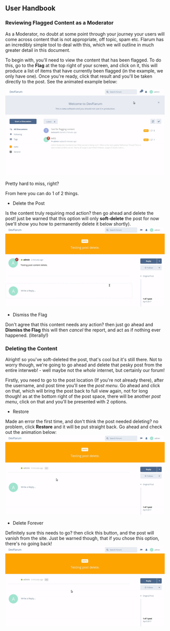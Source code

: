 ## User Handbook

### Reviewing Flagged Content as a Moderator

As a Moderator, no doubt at some point through your journey your users will come across content that is not appropriate, off topic, spam etc. Flarum has an incredibly simple tool to deal with this, which we will outline in much greater detail in this document.

To begin with, you'll need to view the content that has been flagged. To do this, go to the **Flag** at the top right of your screen, and click on it, this will produce a list of items that have currently been flagged (in the example, we only have one). Once you're ready, click that result and you'll be taken directly to the post. See the animated example below:

![Animation - Flagged posts from notification area](687474703a2f2f692e696d6775722e636f6d2f6b61395236384d2e676966.gif)


Pretty hard to miss, right?

From here you can do 1 of 2 things.

 - Delete the Post

Is the content truly requiring mod action? then go ahead and delete the post! just be warned that this option will only **soft-delete** the post for now (we'll show you how to permanently delete it below shortly).
![Animation - showing post soft-deletion](687474703a2f2f692e696d6775722e636f6d2f52666c6c5351782e676966.gif)

 - Dismiss the Flag

Don't agree that this content needs any action? then just go ahead and **Dismiss the Flag** this will then _cancel_ the report, and act as if nothing ever happened. (literally!)

### Deleting the Content

Alright! so you've soft-deleted the post, that's cool but it's still there. Not to worry though, we're going to go ahead and delete that pesky post from the entire interweb! - well maybe not the _whole_ internet, but certainly our forum!

Firstly, you need to go to the post location (If you're not already there), after the username, and post time you'll see the _post menu_. Go ahead and click on that, which will bring the post back to full view again, not for long though! as at the bottom right of the post space, there will be another _post menu_, click on that and you'll be presented with 2 options.

 - Restore

Made an error the first time, and don't think the post needed deleting? no problem, click **Restore** and it will be put straight back. Go ahead and check out the animation below:
![Animation - Showing post restore](687474703a2f2f692e696d6775722e636f6d2f333935304b6b432e676966.gif)

 - Delete Forever

Definitely sure this needs to go? then click this button, and the post will vanish from the site. Just be warned though, that if you chose this option, there's no going back!
![Animation - Showing post permanent delete](687474703a2f2f692e696d6775722e636f6d2f783644787445522e676966.gif)
